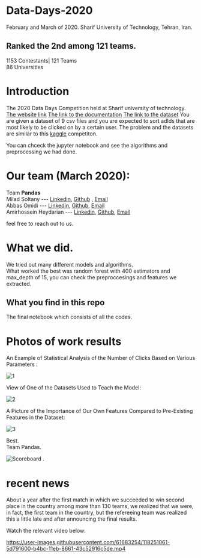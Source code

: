 # Data-Days-2020
February and March of 2020.
Sharif University of Technology, Tehran, Iran.
## Ranked the 2nd among 121 teams.
1153 Contestants|
121 Teams\
86 Universities

# Introduction
The 2020 Data Days Competition held at Sharif university of technology.
[The website link](https://datadays.sharif.edu)
[The link to the documentation](https://docs.google.com/document/d/1ov2xxVM1ZBHk2K3RJqDM2A-9xnyHlfh9dpCY5p_F_L8/edit#)
[The link to the dataset](https://drive.google.com/file/d/14szOHDbSmd17DXn6Iypb_NU5Ck3rktIX/view)
You are given a dataset of 9 csv files and you are expected to sort adIds that are most likely to be clicked on by a certain user.
The problem and the datasets are similar to this [kaggle](https://www.kaggle.com/c/outbrain-click-prediction/data) competiton.

You can chceck the jupyter notebook and see the algorithms and preprocessing we had done.

# Our team (March 2020):
Team **Pandas**\
Milad Soltany --- [Linkedin](https://www.linkedin.com/in/milad-soltany/), [Github](https://github.com/miladsoltany) , [Email](mailto:soltany.m.99@gmail.com)\
Abbas Omidi --- [Linkedin](https://www.linkedin.com/in/abbasomidi77/), [Github](https://github.com/abbasomidi77), [Email](mailto:abbasomidi77@gmail.com)\
Amirhossein Heydarian ---  [Linkedin](https://www.linkedin.com/in/amirhosseinh77/), [Github](https://github.com/amirhosseinh77), [Email](mailto:amirhossein4633@gmail.com )

feel free to reach out to us.

# What we did.
We tried out many different models and algorithms.\
What worked the best was random forest with 400 estimators and max_depth of 15, you can check the preproccesings and features we extracted.

## What you find in this repo
The final notebook which consists of all the codes.

# Photos of work results
An Example of Statistical Analysis of the Number of Clicks Based on Various Parameters :

![1](https://user-images.githubusercontent.com/61683254/121142740-8d180580-c851-11eb-9cb1-dd3f93b6cc53.PNG)

View of One of the Datasets Used to Teach the Model:

![2](https://user-images.githubusercontent.com/61683254/121142923-b89af000-c851-11eb-9e99-f5cdf22083ef.PNG)

A Picture of the Importance of Our Own Features Compared to Pre-Existing Features in the Dataset:

![3](https://user-images.githubusercontent.com/61683254/121143164-fc8df500-c851-11eb-91bf-779c806a3af3.PNG)




Best.\
Team Pandas.

![Scoreboard](https://github.com/miladsoltany/Data-Days-2020/raw/master/Scoreboard.jpg)
.
# recent news
About a year after the first match in which we succeeded to win second place in the country among more than 130 teams, we realized that we were, in fact, the first team in the country, but the refereeing team was realized this a little late and after announcing the final results.

Watch the relevant video below:


https://user-images.githubusercontent.com/61683254/118251061-5d791600-b4bc-11eb-8661-43c52916c5de.mp4

